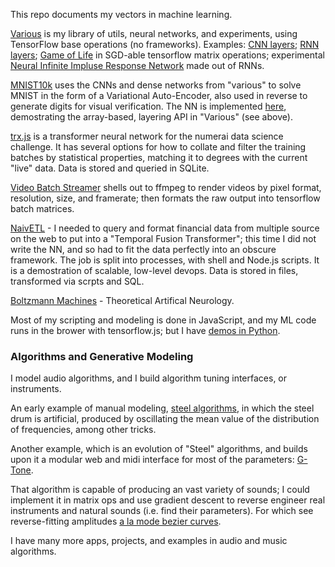 This repo documents my vectors in machine learning. 

[Various](https://github.com/folkstack/various) is my library of utils, neural networks, and experiments, using TensorFlow base operations (no frameworks). Examples: [CNN layers](https://github.com/folkstack/various/blob/master/topo.js#L84); [RNN layers](https://github.com/folkstack/various/blob/master/topo.js#L17); [Game of Life](https://github.com/NHQ/various/blob/iir/utils.js#L260) in SGD-able tensorflow matrix operations; experimental [Neural Infinite Impluse Response Network](https://github.com/NHQ/various/blob/iir/topo.js#L10) made out of RNNs. 

[MNIST10k](https://github.com/folkstack/mnist10k) uses the CNNs and dense networks from "various" to solve MNIST in the form of a Variational Auto-Encoder, also used in reverse to generate digits for visual verification. The NN is implemented [here](https://github.com/folkstack/mnist10k/blob/master/app.js#L15), demostrating the array-based, layering API in "Various" (see above).  

[trx.js](trx.js) is a transformer neural network for the numerai data science challenge.  It has several options for how to collate and filter the training batches by statistical properties, matching it to degrees with the current "live" data.  Data is stored and queried in SQLite.

[Video Batch Streamer](videobs.js) shells out to ffmpeg to render videos by pixel format, resolution, size, and framerate; then formats the raw output into tensorflow batch matrices.

[NaivETL](/ETL) - I needed to query and format financial data from multiple source on the web to put into a "Temporal Fusion Transformer"; this time I did not write the NN, and so had to fit the data perfectly into an obscure framework.  The job is split into processes, with shell and Node.js scripts.  It is a demostration of scalable, low-level devops.  Data is stored in files, transformed via scrpts and SQL. 

[Boltzmann Machines](https://github.com/folkstack/distributed_training_boltzmann_machines) - Theoretical Artifical Neurology.

Most of my scripting and modeling is done in JavaScript, and my ML code runs in the brower with tensorflow.js; but I have [demos in Python](https://github.com/NHQ/membrain).


### Algorithms and Generative Modeling

I model audio algorithms, and I build algorithm tuning interfaces, or instruments.  

An early example of manual modeling, [steel algorithms](https://soundcloud.com/folkstack/steel-algorithms), in which the steel drum is artificial, produced by oscillating the mean value of the distribution of frequencies, among other tricks.  

Another example, which is an evolution of "Steel" algorithms, and builds upon it a modular web and midi interface for most of the parameters: [G-Tone](http://github.com/folkstack/g-tone).  

That algorithm is capable of producing an vast variety of sounds; I could implement it in matrix ops and use gradient descent to reverse engineer real instruments and natural sounds (i.e. find their parameters).  For which see reverse-fitting amplitudes [a la mode bezier curves](https://nhq.github.io/beezy/public/).  

I have many more apps, projects, and examples in audio and music algorithms.
